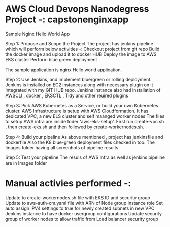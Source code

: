 # AWS Cloud Devops Nanodegress Project -: capstonenginxapp
Sample Nginx Hello World App

Step 1: Propose and Scope the Project
      The project has jenkins pipeline which will perform below activities -:
      Checkout project from git repo
      Build the docker image and upload it to docker HUB
      Deploy the image to AWS EKS cluster
      Perform blue green deployment

The sample application is nginx Hello world application.

Step 2: Use Jenkins, and implement blue/green or rolling deployment.
      Jenkins is installed on EC2 instances along with necessary plugin on it
      Integrated with my GIT HUB repo.
      Jenkins instance also had installation of AWSCLI , docker , EKSCTL , Tidy and other reuired plugins

Step 3: Pick AWS Kubernetes as a Service, or build your own Kubernetes cluster.
      AWS Infrastructure is setup with AWS Cloudformation. It has dedicated VPC, a new ELS cluster 
      and self maanged worker nodes
      The files to setup AWS infra are inside foder 'aws-eks-setup'.
      First run create-vpc.sh , then create-eks.sh and then followed by create-workernodes.sh.
       
Step 4: Build your pipeline
     As above mentioned , project has jenkinsfile and dockerfile
     Also the K8 blue-green deployment files checked in too.
     The Images folder having all screenhots of pipeline results
      
Step 5: Test your pipeline
    The resuls of AWS Infra as well as jenkins pipeline are in Images folder
    
# Manual activies performed -:
Update to create-workernodes.sh file with EKS ID and security group
Update to aws-auth-cm.yaml file with ARN of Node group Instance role
Set auto assign IPV4 settings to true for newly created subnets in new VPC
Jenkins instance to have docker usergroup configurations
Update security group of worker nodes to allow traffic from Load balancer security group

